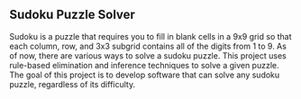 ## Sudoku Puzzle Solver

Sudoku is a puzzle that requires you to fill in blank cells in a 9x9 grid so that each column, row, and 3x3 subgrid contains all of the digits from 1 to 9. As of now, there are various ways to solve a sudoku puzzle. This project uses rule-based elimination and inference techniques to solve a given puzzle. The goal of this project is to develop software that can solve any sudoku puzzle, regardless of its difficulty.


